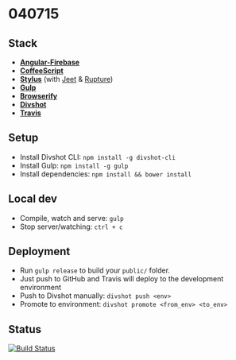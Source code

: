 # 040715

## Stack

- **[Angular-Firebase](https://www.firebase.com/docs/web/libraries/angular/quickstart.html)**
- **[CoffeeScript](http://coffeescript.org/)**
- **[Stylus](http://learnboost.github.io/stylus/)** (with [Jeet](http://jeet.gs/) & [Rupture](https://github.com/jenius/rupture))
- **[Gulp](http://gulpjs.com/)**
- **[Browserify](http://browserify.org/)**
- **[Divshot](http://www.divshot.com/)**
- **[Travis](https://travis-ci.org)**

## Setup

+ Install Divshot CLI: `npm install -g divshot-cli`
+ Install Gulp: `npm install -g gulp`
+ Install dependencies: `npm install && bower install`

## Local dev

+ Compile, watch and serve: `gulp`
+ Stop server/watching: `ctrl + c`

## Deployment

+ Run `gulp release` to build  your `public/` folder.
+ Just push to GitHub and Travis will deploy to the development environment
+ Push to Divshot manually: `divshot push <env>`
+ Promote to environment: `divshot promote <from_env> <to_env>`

## Status

[![Build Status](http://img.shields.io/travis/lukehedger/040715/master.svg?style=flat)](https://travis-ci.org/lukehedger/040715)
